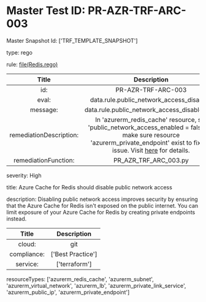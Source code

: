 



# Master Test ID: PR-AZR-TRF-ARC-003


Master Snapshot Id: ['TRF_TEMPLATE_SNAPSHOT']

type: rego

rule: [file(Redis.rego)]  
  
  
  
  

|Title|Description|
| :---: | :---: |
|id: |PR-AZR-TRF-ARC-003|
|eval: |data.rule.public_network_access_disabled|
|message: |data.rule.public_network_access_disabled_err|
|remediationDescription: |In 'azurerm_redis_cache' resource, set 'public_network_access_enabled = false' or make sure resource 'azurerm_private_endpoint' exist to fix the issue. Visit <a href='https://registry.terraform.io/providers/hashicorp/azurerm/latest/docs/resources/redis_cache#public_network_access_enabled' target='_blank'>here</a> for details.|
|remediationFunction: |PR_AZR_TRF_ARC_003.py|


severity: High

title: Azure Cache for Redis should disable public network access

description: Disabling public network access improves security by ensuring that the Azure Cache for Redis isn't exposed on the public internet. You can limit exposure of your Azure Cache for Redis by creating private endpoints instead.  
  
  

|Title|Description|
| :---: | :---: |
|cloud: |git|
|compliance: |['Best Practice']|
|service: |['terraform']|


resourceTypes: ['azurerm_redis_cache', 'azurerm_subnet', 'azurerm_virtual_network', 'azurerm_lb', 'azurerm_private_link_service', 'azurerm_public_ip', 'azurerm_private_endpoint']


[file(Redis.rego)]: https://github.com/prancer-io/prancer-compliance-test/tree/master/azure/terraform/Redis.rego
